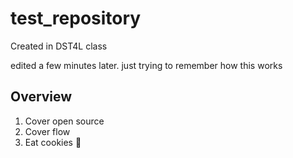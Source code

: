 test_repository
===============

Created in DST4L class

edited a few minutes later.
just trying to remember how this works

## Overview
1. Cover open source
2. Cover flow
3. Eat cookies :cookie:
